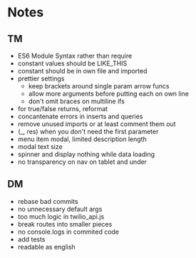 # Notes

## TM

- ES6 Module Syntax rather than require
- constant values should be LIKE_THIS
- constant should be in own file and imported
- prettier settings
  - keep brackets around single param arrow funcs
  - allow more arguments before putting each on own line
  - don't omit braces on multiline ifs
- for true/false returns, reformat
- concantenate errors in inserts and queries
- remove unused imports or at least comment them out
- (\_, res) when you don't need the first parameter
- menu item modal, limited description length
- modal text size
- spinner and display nothing while data loading
- no transparency on nav on tablet and under

## DM

- rebase bad commits
- no unnecessary default args
- too much logic in twilio_api.js
- break routes into smaller pieces
- no console.logs in commited code
- add tests
- readable as english

